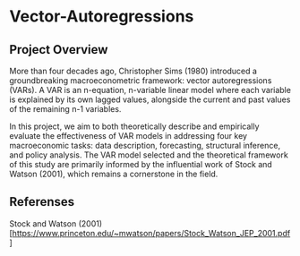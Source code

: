 # Vector-Autoregressions

## Project Overview
More than four decades ago, Christopher Sims (1980) introduced a groundbreaking macroeconometric framework: vector autoregressions (VARs). A VAR is an n-equation, n-variable linear model where each variable is explained by its own lagged values, alongside the current and past values of the remaining n-1 variables.

In this project, we aim to both theoretically describe and empirically evaluate the effectiveness of VAR models in addressing four key macroeconomic tasks: data description, forecasting, structural inference, and policy analysis. The VAR model selected and the theoretical framework of this study are primarily informed by the influential work of Stock and Watson (2001), which remains a cornerstone in the field.

## Referenses
Stock and Watson (2001) [https://www.princeton.edu/~mwatson/papers/Stock_Watson_JEP_2001.pdf]
